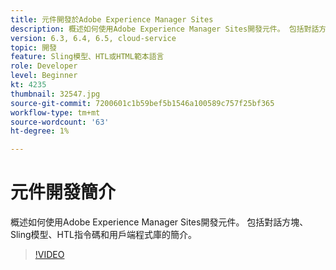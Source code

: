 ```yaml
---
title: 元件開發於Adobe Experience Manager Sites
description: 概述如何使用Adobe Experience Manager Sites開發元件。 包括對話方塊、Sling模型、HTL指令碼和用戶端程式庫的簡介。
version: 6.3, 6.4, 6.5, cloud-service
topic: 開發
feature: Sling模型、HTL或HTML範本語言
role: Developer
level: Beginner
kt: 4235
thumbnail: 32547.jpg
source-git-commit: 7200601c1b59bef5b1546a100589c757f25bf365
workflow-type: tm+mt
source-wordcount: '63'
ht-degree: 1%

---
```



# 元件開發簡介

概述如何使用Adobe Experience Manager Sites開發元件。 包括對話方塊、Sling模型、HTL指令碼和用戶端程式庫的簡介。

>[!VIDEO](https://video.tv.adobe.com/v/32547/?quality=12&learn=on)